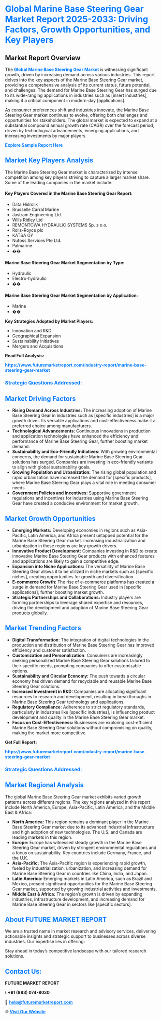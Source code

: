 <h1 style="color: #007BFF;">Global Marine Base Steering Gear Market Report 2025-2033: Driving Factors, Growth Opportunities, and Key Players</h1>

<section id="overview">
<h2>Market Report Overview</h2>
<p>The <a href="https://www.futuremarketreport.com/industry-report/marine-base-steering-gear-market" style="color: #007BFF; text-decoration: none;"><strong>Global Marine Base Steering Gear Market</strong></a> is witnessing significant growth, driven by increasing demand across various industries. This report delves into the key aspects of the Marine Base Steering Gear market, providing a comprehensive analysis of its current status, future potential, and challenges. The demand for Marine Base Steering Gear has surged due to its wide-ranging applications in industries such as [insert industries], making it a critical component in modern-day [applications].</p>
<p>As consumer preferences shift and industries innovate, the Marine Base Steering Gear market continues to evolve, offering both challenges and opportunities for stakeholders. The global market is expected to expand at a substantial compound annual growth rate (CAGR) over the forecast period, driven by technological advancements, emerging applications, and increasing investments by major players.</p>
</section>

<section id="overview">
<p><a href="https://www.futuremarketreport.com/request-sample/reportId=117801" style="color: #007BFF; text-decoration: none;"><strong>Explore Sample Report Here</strong></a></p>
</section>

<section id="key-players">
<h2 style="color: #007BFF;">Market Key Players Analysis</h2>
<p>The Marine Base Steering Gear market is characterized by intense competition among key players striving to capture a larger market share. Some of the leading companies in the market include:</p>
<h4>Key Players Covered in the Marine Base Steering Gear Report:</h4>
<ul><li>Data Hidrolik</li><li>Brusselle Carral Marine</li><li>Jastram Engineering Ltd.</li><li>Wills Ridley Ltd</li><li>REMONTOWA HYDRAULIC SYSTEMS Sp. z o.o.</li><li>Rolls-Royce plc</li><li>KATSA OY</li><li>Nufoss Services Pte Ltd.</li><li>Palmarine</li><li>��</li></ul>
<h4>Marine Base Steering Gear Market Segmentation by Type:</h4>
<ul><li>Hydraulic</li><li>Electro-hydraulic</li><li>��</li></ul>

<h4>Marine Base Steering Gear Market Segmentation by Application:</h4>
<ul><li>Marine</li><li>��</li></ul>
<p><strong>Key Strategies Adopted by Market Players:</strong></p>
<ul>
<li>Innovation and R&D</li>
<li>Geographical Expansion</li>
<li>Sustainability Initiatives</li>
<li>Mergers and Acquisitions</li>
</ul>
</section>

<section>
<p><strong>Read Full Analysis: </strong></p><a href="https://www.futuremarketreport.com/industry-report/marine-base-steering-gear-market" style="color: #007BFF; text-decoration: none;"><strong>https://www.futuremarketreport.com/industry-report/marine-base-steering-gear-market</strong></a>
<h3 style="color: #007BFF;">Strategic Questions Addressed:</h3>
</section>

<section id="driving-factors">
<h2 style="color: #007BFF;">Market Driving Factors</h2>
<ul>
<li><strong>Rising Demand Across Industries:</strong> The increasing adoption of Marine Base Steering Gear in industries such as [specific industries] is a major growth driver. Its versatile applications and cost-effectiveness make it a preferred choice among manufacturers.</li>
<li><strong>Technological Advancements:</strong> Continuous innovations in production and application technologies have enhanced the efficiency and performance of Marine Base Steering Gear, further boosting market demand.</li>
<li><strong>Sustainability and Eco-Friendly Initiatives:</strong> With growing environmental concerns, the demand for sustainable Marine Base Steering Gear solutions has surged. Companies are investing in eco-friendly variants to align with global sustainability goals.</li>
<li><strong>Growing Population and Urbanization:</strong> The rising global population and rapid urbanization have increased the demand for [specific products], where Marine Base Steering Gear plays a vital role in meeting consumer needs.</li>
<li><strong>Government Policies and Incentives:</strong> Supportive government regulations and incentives for industries using Marine Base Steering Gear have created a conducive environment for market growth.</li>
</ul>
</section>

<section id="growth-opportunities">
<h2 style="color: #007BFF;">Market Growth Opportunities</h2>
<ul>
<li><strong>Emerging Markets:</strong> Developing economies in regions such as Asia-Pacific, Latin America, and Africa present untapped potential for the Marine Base Steering Gear market. Increasing industrialization and urbanization in these regions are key growth drivers.</li>
<li><strong>Innovative Product Development:</strong> Companies investing in R&D to create innovative Marine Base Steering Gear products with enhanced features and applications are likely to gain a competitive edge.</li>
<li><strong>Expansion into Niche Applications:</strong> The versatility of Marine Base Steering Gear allows it to be utilized in niche markets such as [specific niches], creating opportunities for growth and diversification.</li>
<li><strong>E-commerce Growth:</strong> The rise of e-commerce platforms has created a surge in demand for Marine Base Steering Gear used in [specific applications], further boosting market growth.</li>
<li><strong>Strategic Partnerships and Collaborations:</strong> Industry players are forming partnerships to leverage shared expertise and resources, driving the development and adoption of Marine Base Steering Gear products globally.</li>
</ul>
</section>

<section id="trending-factors">
<h2 style="color: #007BFF;">Market Trending Factors</h2>
<ul>
<li><strong>Digital Transformation:</strong> The integration of digital technologies in the production and distribution of Marine Base Steering Gear has improved efficiency and customer satisfaction.</li>
<li><strong>Customization and Personalization:</strong> Consumers are increasingly seeking personalized Marine Base Steering Gear solutions tailored to their specific needs, prompting companies to offer customizable options.</li>
<li><strong>Sustainability and Circular Economy:</strong> The push towards a circular economy has driven demand for recyclable and reusable Marine Base Steering Gear solutions.</li>
<li><strong>Increased Investment in R&D:</strong> Companies are allocating significant resources to research and development, resulting in breakthroughs in Marine Base Steering Gear technology and applications.</li>
<li><strong>Regulatory Compliance:</strong> Adherence to strict regulatory standards, particularly in industries like [specific industries], is influencing product development and quality in the Marine Base Steering Gear market.</li>
<li><strong>Focus on Cost-Effectiveness:</strong> Businesses are exploring cost-efficient Marine Base Steering Gear solutions without compromising on quality, making the market more competitive.</li>
</ul>
</section>

<section>
<p><strong>Get Full Report: </strong></p><a href="https://www.futuremarketreport.com/industry-report/marine-base-steering-gear-market" style="color: #007BFF; text-decoration: none;"><strong>https://www.futuremarketreport.com/industry-report/marine-base-steering-gear-market</strong></a>
<h3 style="color: #007BFF;">Strategic Questions Addressed:</h3>
</section>


<section id="regional-analysis">
<h2 style="color: #007BFF;">Market Regional Analysis</h2>
<p>The global Marine Base Steering Gear market exhibits varied growth patterns across different regions. The key regions analyzed in this report include North America, Europe, Asia-Pacific, Latin America, and the Middle East & Africa:</p>
<ul>
<li><strong>North America:</strong> This region remains a dominant player in the Marine Base Steering Gear market due to its advanced industrial infrastructure and high adoption of new technologies. The U.S. and Canada are leading markets in this region.</li>
<li><strong>Europe:</strong> Europe has witnessed steady growth in the Marine Base Steering Gear market, driven by stringent environmental regulations and a focus on sustainability. Key countries include Germany, France, and the U.K.</li>
<li><strong>Asia-Pacific:</strong> The Asia-Pacific region is experiencing rapid growth, fueled by industrialization, urbanization, and increasing demand for Marine Base Steering Gear in countries like China, India, and Japan.</li>
<li><strong>Latin America:</strong> Emerging markets in Latin America, such as Brazil and Mexico, present significant opportunities for the Marine Base Steering Gear market, supported by growing industrial activities and investments.</li>
<li><strong>Middle East & Africa:</strong> The region’s growth is driven by expanding industries, infrastructure development, and increasing demand for Marine Base Steering Gear in sectors like [specific sectors].</li>
</ul>
</section>

<footer>
<h2 style="color: #007BFF;">About FUTURE MARKET REPORT</h2>
<p>We are a trusted name in market research and advisory services, delivering actionable insights and strategic support to businesses across diverse industries. Our expertise lies in offering:</p>

<p>Stay ahead in today’s competitive landscape with our tailored research solutions.</p>

<h2 style="color: #007BFF;">Contact Us:</h2>
<p><strong>FUTURE MARKET REPORT</strong></p>
<p>📞 <strong>+91 (883) 074-8030</strong></p>
<p>📧 <strong><a href="mailto:help@futuremarketreport.com" style="color: #007BFF;">help@futuremarketreport.com</a></strong></p>
<p>🌐 <strong><a href="https://www.futuremarketreport.com/" style="color: #007BFF;">Visit Our Website</a></strong></p>
</footer>